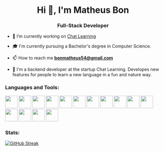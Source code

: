 <h1 align="center">Hi 👋, I'm Matheus Bon</h1>
<h3 align="center">Full-Stack Developer</h3>


- 🔭 I’m currently working on [Chat Learning](https://www.chatlearning.com.br/)

- 🎓 I'm currently pursuing a Bachelor's degree in Computer Science.

- 📫 How to reach me **bonmatheus54@gmail.com**

- 📄 I'm a backend developer at the startup Chat Learning. Developes new features for people to learn a new language in a fun and nature way.

<h3 align="left">Languages and Tools:</h3>
<p align="left"> 
<img src="https://cdn.jsdelivr.net/gh/devicons/devicon/icons/javascript/javascript-original.svg" width="40px" height="40px"/>
<img src="https://cdn.jsdelivr.net/gh/devicons/devicon@latest/icons/typescript/typescript-plain.svg" width="40px" height="40px"/>         
<img src="https://cdn.jsdelivr.net/gh/devicons/devicon@latest/icons/nodejs/nodejs-original-wordmark.svg"  width="40px" height="40px" />         
<img src="https://cdn.jsdelivr.net/gh/devicons/devicon/icons/mongodb/mongodb-original-wordmark.svg" width="40px" height="40px"/>
<img src="https://cdn.jsdelivr.net/gh/devicons/devicon@latest/icons/mongoose/mongoose-original-wordmark.svg" width="40px" height="40px"/> 
<img src="https://cdn.jsdelivr.net/gh/devicons/devicon@latest/icons/prisma/prisma-original.svg" width="40px" height="40px"/>          
<img src="https://cdn.jsdelivr.net/gh/devicons/devicon/icons/mysql/mysql-original-wordmark.svg" width="40px" height="40px"/>
<img src="https://cdn.jsdelivr.net/gh/devicons/devicon@latest/icons/express/express-original.svg"width="40px" height="40px"/>         
<img src="https://cdn.jsdelivr.net/gh/devicons/devicon@latest/icons/amazonwebservices/amazonwebservices-original-wordmark.svg" width="40px" height="40px"/> 
<img src="https://cdn.jsdelivr.net/gh/devicons/devicon@latest/icons/postman/postman-original.svg" width="40px" height="40px" />
<img  src="https://cdn.jsdelivr.net/gh/devicons/devicon@latest/icons/trello/trello-original-wordmark.svg"  width="40px" height="40px"/> 
<img src="https://cdn.jsdelivr.net/gh/devicons/devicon@latest/icons/jira/jira-original-wordmark.svg" width="40px" height="40px"/>
<img src="https://cdn.jsdelivr.net/gh/devicons/devicon/icons/linux/linux-original.svg" width="40px" height="40px"/>
<img src="https://cdn.jsdelivr.net/gh/devicons/devicon/icons/vscode/vscode-original.svg" width="40px" height="40px"/>
<img src="https://cdn.jsdelivr.net/gh/devicons/devicon/icons/github/github-original-wordmark.svg"  width="40px" height="40px"/>
          
          
</p>

<h3 align="left">Stats:</h3>
<a href="https://git.io/streak-stats"><img src="https://streak-stats.demolab.com?user=Matheus-Bon%20&theme=dark&border_radius=3" alt="GitHub Streak" /></a></br>
